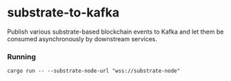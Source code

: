 # substrate-to-kafka

Publish various substrate-based blockchain events to Kafka and let them be consumed asynchronously by downstream services.

### Running

`cargo run -- --substrate-node-url "wss://substrate-node"`